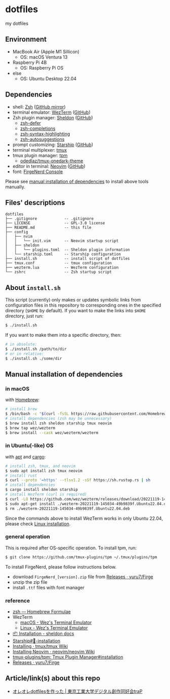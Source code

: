 # dotfiles

my dotfiles

## Environment

- MacBook Air (Apple M1 Sillicon)
    - OS: macOS Ventura 13
- Raspberry Pi 4B
    - OS: Raspberry Pi OS
- else
    - OS: Ubuntu Desktop 22.04

## Dependencies

- shell: [Zsh](https://www.zsh.org) ([GitHub mirror](https://github.com/zsh-users/zsh))
- terminal emulator: [WezTerm](https://wezfurlong.org/wezterm/) ([GitHub](https://github.com/wez/wezterm))
- Zsh plugin manager: [Sheldon](https://sheldon.cli.rs/) ([GitHub](https://github.com/rossmacarthur/sheldon))
    - [zsh-defer](https://github.com/romkatv/zsh-defer)
    - [zsh-completions](https://github.com/zsh-users/zsh-completions)
    - [zsh-syntax-highlighting](https://github.com/zsh-users/zsh-syntax-highlighting)
    - [zsh-autosuggestions](https://github.com/zsh-users/zsh-autosuggestions)
- prompt customizing: [Starship](https://starship.rs/) ([GitHub](https://github.com/starship/starship))
- terminal multiplexer: [tmux](https://github.com/tmux/tmux)
- tmux plugin manager: [tpm](https://github.com/tmux-plugins/tpm)
    - [odedlaz/tmux-onedark-theme](https://github.com/odedlaz/tmux-onedark-theme)
- editor in terminal: [Neovim](https://neovim.io/) ([GitHub](https://github.com/neovim/neovim))
- font: [FirgeNerd Console](https://github.com/yuru7/Firge)

Please see [manual installation of dependencies](#manual-installation-of-dependencies) to install above tools manually.

## Files' descriptions

```
dotfiles
├── .gitignore            -- .gitignore
├── LICENSE               -- GPL-3.0 license
├── README.md             -- this file
├── config
│   ├── nvim
│   │   └── init.vim      -- Neovim startup script
│   ├── sheldon
│   │   └── plugins.toml  -- Sheldon plugin information
│   └── starship.toml     -- Starship configuration
├── install.sh            -- install script of dotfiles
├── tmux.conf             -- tmux configuration
├── wezterm.lua           -- WezTerm configuration
└── zshrc                 -- Zsh startup script
```

## About `install.sh`

This script (currently) only makes or updates symbolic links from configuration files in this repository to corresponding ones in the specified directory (`$HOME` by default). If you want to make the links into `$HOME` directory, just run:

```bash
$ ./install.sh
```

If you want to make them into a specific directory, then:

```bash
# in absolute:
$ ./install.sh /path/to/dir
# or in relative:
$ ./install.sh ./some/dir
```

## Manual installation of dependencies

### in macOS

with [Homebrew](https://brew.sh/):

```bash
# install brew
$ /bin/bash -c "$(curl -fsSL https://raw.githubusercontent.com/Homebrew/install/HEAD/install.sh)"
# install dependencies (zsh may be unnecessary)
$ brew install zsh sheldon starship tmux neovim
$ brew tap wez/wezterm
$ brew install --cask wez/wezterm/wezterm
```

### in Ubuntu(-like) OS

with [apt](https://wiki.debian.org/Apt) and [cargo](https://doc.rust-lang.org/cargo/):

```bash
# install zsh, tmux, and neovim
$ sudo apt install zsh tmux neovim
# install rust
$ curl --proto '=https' --tlsv1.2 -sSf https://sh.rustup.rs | sh
# install dependencies
$ cargo install sheldon starship
# install WezTerm (curl is required)
$ curl -LO https://github.com/wez/wezterm/releases/download/20221119-145034-49b9839f/wezterm-20221119-145034-49b9839f.Ubuntu22.04.deb
$ sudo apt-get install ./wezterm-20221119-145034-49b9839f.Ubuntu22.04.deb
$ rm ./wezterm-20221119-145034-49b9839f.Ubuntu22.04.deb
```

Since the commands above to install WezTerm works in only Ubuntu 22.04, please check [Linux installation](https://wezfurlong.org/wezterm/install/linux.html).

### general operation

This is required after OS-specific operation. To install tpm, run:

```bash
$ git clone https://github.com/tmux-plugins/tpm ~/.tmux/plugins/tpm
```

To install FirgeNerd, please follow instructions below.

- download `FirgeNerd_[version].zip` file from [Releases · yuru7/Firge](https://github.com/yuru7/Firge/releases)
- unzip the zip file
- install `.ttf` files with font manager

### reference

- [zsh — Homebrew Formulae](https://formulae.brew.sh/formula/zsh)
- WezTerm
    - [macOS - Wez's Terminal Emulator](https://wezfurlong.org/wezterm/install/macos.html)
    - [Linux - Wez's Terminal Emulator](https://wezfurlong.org/wezterm/install/linux.html)
- [📦 Installation - sheldon docs](https://sheldon.cli.rs/Installation.html)
- [Starship#🚀-installation](https://starship.rs/guide/#%F0%9F%9A%80-installation)
- [Installing · tmux/tmux Wiki](https://github.com/tmux/tmux/wiki/Installing)
- [Installing Neovim · neovim/neovim Wiki](https://github.com/neovim/neovim/wiki/Installing-Neovim)
- [tmux-plugins/tpm: Tmux Plugin Manager#installation](https://github.com/tmux-plugins/tpm#installation)
- [Releases · yuru7/Firge](https://github.com/yuru7/Firge/releases)

## Article/link(s) about this repo

- [オレオレdotfilesを作った | 東京工業大学デジタル創作同好会traP](https://trap.jp/post/1737/)

